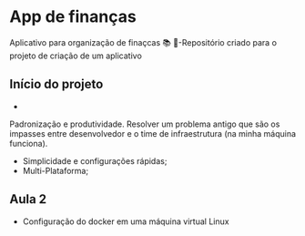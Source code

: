# App de finanças
Aplicativo para organização de finaçcas  :books: :whale:-Repositório criado para o projeto de criação de um aplicativo

## Início do projeto 
- 

Padronização e produtividade. Resolver um problema antigo que são os impasses entre desenvolvedor e o time de infraestrutura (na minha máquina funciona).

- Simplicidade e configurações rápidas;
- Multi-Plataforma;

## Aula 2
- Configuração do docker em uma máquina virtual Linux
